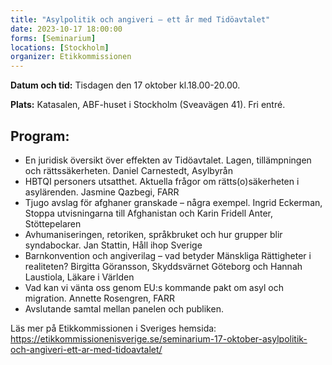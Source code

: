 ```yaml
---
title: "Asylpolitik och angiveri – ett år med Tidöavtalet"
date: 2023-10-17 18:00:00
forms: [Seminarium]
locations: [Stockholm]
organizer: Etikkommissionen
---
```


**Datum och tid:** Tisdagen den 17 oktober kl.18.00-20.00.

**Plats:** Katasalen, ABF-huset i Stockholm (Sveavägen 41). Fri entré.

## Program:

- En juridisk översikt över effekten av Tidöavtalet. Lagen, tillämpningen och
rättssäkerheten. Daniel Carnestedt, Asylbyrån
 - HBTQI personers utsatthet. Aktuella frågor om rätts(o)säkerheten i
asylärenden. Jasmine Qazbegi, FARR
- Tjugo avslag för afghaner granskade – några exempel. Ingrid Eckerman,
Stoppa utvisningarna till Afghanistan och Karin Fridell Anter, Stöttepelaren
- Avhumaniseringen, retoriken, språkbruket och hur grupper blir
syndabockar. Jan Stattin, Håll ihop Sverige
- Barnkonvention och angiverilag – vad betyder Mänskliga Rättigheter i
realiteten? Birgitta Göransson, Skyddsvärnet Göteborg och Hannah Laustiola,
Läkare i Världen
- Vad kan vi vänta oss genom EU:s kommande pakt om asyl och migration.
Annette Rosengren, FARR
- Avslutande samtal mellan panelen och publiken.

Läs mer på Etikkommissionen i Sveriges hemsida:
https://etikkommissionenisverige.se/seminarium-17-oktober-asylpolitik-och-angiveri-ett-ar-med-tidoavtalet/
